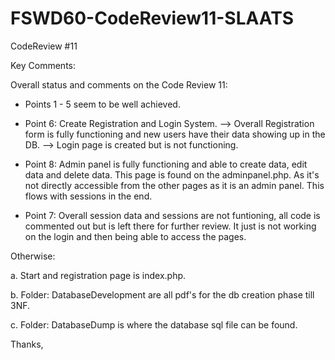 # FSWD60-CodeReview11-SLAATS
CodeReview #11

Key Comments:

Overall status and comments on the Code Review 11:
- Points 1 - 5 seem to be well achieved. 

- Point 6: Create Registration and Login System.
	--> Overall Registration form is fully functioning and new users have their data showing up in the DB.
	--> Login page is created but is not functioning. 

- Point 8: Admin panel is fully functioning and able to create data, edit data and delete data. This page is found on the adminpanel.php. As it's not directly accessible from the other pages as it is an admin panel. This flows with sessions in the end.

- Point 7: Overall session data and sessions are not funtioning, all code is commented out but is left there for further review. It just is not working on the login and then being able to access the pages. 

Otherwise:

a. Start and registration page is index.php.

b. Folder: DatabaseDevelopment are all pdf's for the db creation phase till 3NF.

c. Folder: DatabaseDump is where the database sql file can be found. 


Thanks,
